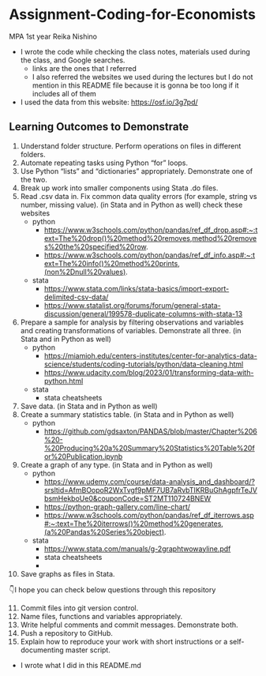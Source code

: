 # Assignment-Coding-for-Economists

MPA 1st year Reika Nishino
- I wrote the code while checking the class notes, materials used during the class, and Google searches.
   - links are the ones that I referred
   - I also referred the websites we used during the lectures but I do not mention in this README file because it is gonna be too long if it includes all of them
- I used the data from this website: https://osf.io/3g7pd/

## Learning Outcomes to Demonstrate
1. Understand folder structure. Perform operations on files in different folders.
2. Automate repeating tasks using Python “for” loops.
3. Use Python “lists” and “dictionaries” appropriately. Demonstrate one of the two.
4. Break up work into smaller components using Stata .do files.
5. Read .csv data in. Fix common data quality errors (for example, string vs number, missing value). (in Stata and in Python as well)
   check these websites
   - python   
      - https://www.w3schools.com/python/pandas/ref_df_drop.asp#:~:text=The%20drop()%20method%20removes,method%20removes%20the%20specified%20row.
      - https://www.w3schools.com/python/pandas/ref_df_info.asp#:~:text=The%20info()%20method%20prints,(non%2Dnull%20values).
   - stata
      - https://www.stata.com/links/stata-basics/import-export-delimited-csv-data/
      - https://www.statalist.org/forums/forum/general-stata-discussion/general/199578-duplicate-columns-with-stata-13
6. Prepare a sample for analysis by filtering observations and variables and creating transformations of variables. Demonstrate all three. (in Stata and in Python as well)
   - python
      - https://miamioh.edu/centers-institutes/center-for-analytics-data-science/students/coding-tutorials/python/data-cleaning.html
      - https://www.udacity.com/blog/2023/01/transforming-data-with-python.html
   - stata
      - stata cheatsheets
7. Save data. (in Stata and in Python as well)
8. Create a summary statistics table. (in Stata and in Python as well)
   - python
      - https://github.com/gdsaxton/PANDAS/blob/master/Chapter%206%20-%20Producing%20a%20Summary%20Statistics%20Table%20for%20Publication.ipynb
9. Create a graph of any type. (in Stata and in Python as well)
    - python
       - https://www.udemy.com/course/data-analysis_and_dashboard/?srsltid=AfmBOopoR2WxTvgf9pMF7UB7aRvbTIKRBuGhAgpfrTeJVbsmHekboUe0&couponCode=ST2MT110724BNEW
       - https://python-graph-gallery.com/line-chart/
       - https://www.w3schools.com/python/pandas/ref_df_iterrows.asp#:~:text=The%20iterrows()%20method%20generates,(a%20Pandas%20Series%20object).
    - stata
       -  https://www.stata.com/manuals/g-2graphtwowayline.pdf
       -  stata cheatsheets
       -  
10. Save graphs as files in Stata.

👇I hope you can check below questions through this repository

11. Commit files into git version control.
12. Name files, functions and variables appropriately.
13. Write helpful comments and commit messages. Demonstrate both.
14. Push a repository to GitHub.
15. Explain how to reproduce your work with short instructions or a self-documenting master script.
   - I wrote what I did in this README.md
